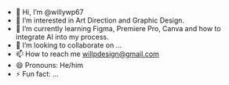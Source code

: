 - 👋 Hi, I’m @willywp67
- 👀 I’m interested in Art Direction and Graphic Design.
- 🌱 I’m currently learning Figma, Premiere Pro, Canva and how to integrate AI into my process.
- 💞️ I’m looking to collaborate on ...
- 📫 How to reach me willpdesign@gmail.com
- 😄 Pronouns: He/him
- ⚡ Fun fact: ...

<!---
willywp67/willywp67 is a ✨ special ✨ repository because its `README.md` (this file) appears on your GitHub profile.
You can click the Preview link to take a look at your changes.
--->
